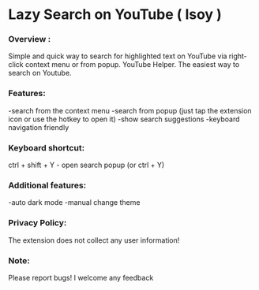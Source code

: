 # Lazy Search on YouTube ( lsoy )

### Overview :
  Simple and quick way to search for highlighted text on YouTube via right-click context menu or from popup. YouTube Helper. The easiest way to search on Youtube.

### Features:
  -search from the context menu
  -search from popup (just tap the extension icon or use the hotkey to open it)
  -show search suggestions
  -keyboard navigation friendly

### Keyboard shortcut:
  ctrl + shift + Y - open search popup (or ctrl + Y)

### Additional features:
  -auto dark mode
  -manual change theme

### Privacy Policy:
  The extension does not collect any user information!

### Note:
  Please report bugs! I welcome any feedback
